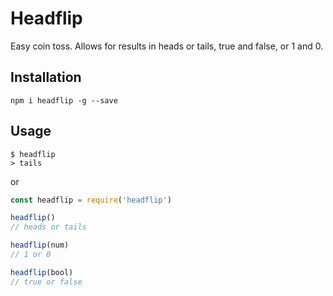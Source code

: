 # Headflip
Easy coin toss. Allows for results in heads or tails, true and false, or 1 and 0.

## Installation
```
npm i headflip -g --save
```

## Usage
```
$ headflip
> tails
```
or

```js
const headflip = require('headflip')

headflip()
// heads or tails

headflip(num)
// 1 or 0

headflip(bool)
// true or false

```
